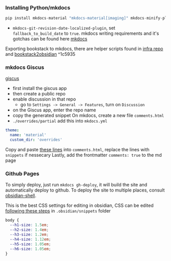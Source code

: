 ### Installing Python/mkdocs
```python
pip install mkdocs-material "mkdocs-material[imaging]" mkdocs-minify-plugin mdx-breakless-lists mkdocs-git-revision-date-localized-plugin mkdocs-roamlinks-plugin mkdocs-callouts pygments python-frontmatter
```
- `mkdocs-git-revision-date-localized-plugin`, set `fallback_to_build_date` to `true`.
mkdocs writing requirements and it's gotchas can be found here [mkdocs](../!documentation/mkdocs.md#mkdocs%20gotchas)

Exporting bookstack to mkdocs, there are helper scripts found in [infra repo](https://github.com/vttc08/infra-docs) and [bookstack2obsidian](bookstack2obsidian.md) ^1c5935
### mkdocs Giscus
[giscus](https://giscus.app)
- first install the giscus app
- then create a public repo
- enable discussion in that repo
	- go to `Settings -> General -> Features`, turn on `Discussion`
- on the Giscus app, enter the repo name
- copy the generated snippet
On mkdocs, create a new file `comments.html`
- `./overrides/partial`
add this into `mkdocs.yml`
```yaml
theme:
  name: 'material'
  custom_dir: 'overrides'
```
Copy and paste [these lines](https://squidfunk.github.io/mkdocs-material/setup/adding-a-comment-system/#__codelineno-1-1:40) into `comments.html`, replace the lines with `snippets` if nessecary
Lastly, add the frontmatter `comments: true` to the md page

### Github Pages
To simply deploy, just run `mkdocs gh-deploy`, it will build the site and automatically deploy to github.
To deploy the site to multiple places, consult [obsidian-shell](obsidian-shell.md).

This is the best CSS settings for editing in obsidian, CSS can be edited [following these steps](obsidian-basics.md#^171dde) in `.obsidian/snippets` folder
```css
body {  
  --h1-size: 1.5em;  
  --h2-size: 1.4em;  
  --h3-size: 1.2em;  
  --h4-size: 1.12em;  
  --h5-size: 1.05em;  
  --h6-size: 1.05em;  
}
```